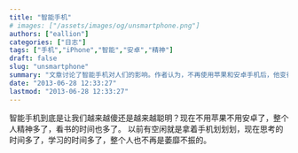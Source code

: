 ```yaml
---
title: "智能手机"
# images: ["/assets/images/og/unsmartphone.png"]
authors: ["eallion"]
categories: ["日志"]
tags: ["手机","iPhone","智能","安卓","精神"]
draft: false
slug: "unsmartphone"
summary: "文章讨论了智能手机对人们的影响。作者认为，不再使用苹果和安卓手机后，他变得更加精神焕发，有更多时间思考和学习。文章提出了一个问题：智能手机是让我们越来越傻还是越来越聪明？"
date: "2013-06-28 12:33:27"
lastmod: "2013-06-28 12:33:27"
---
```


智能手机到底是让我们越来越傻还是越来越聪明？现在不用苹果不用安卓了，整个人精神多了，看书的时间也多了。
以前有空闲就是拿着手机划划划，现在思考的时间多了，学习的时间多了，整个人也不再是萎靡不振的。
